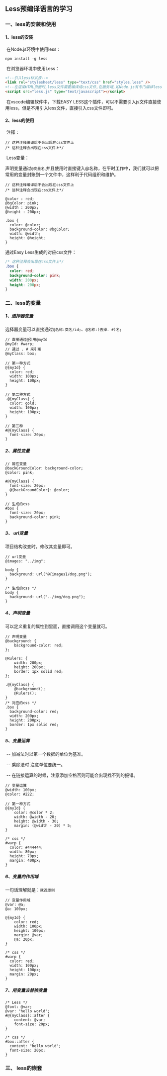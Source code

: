 ## Less预编译语言的学习

### 一、less的安装和使用

#### 	1、less的安装

​		在Node.js环境中使用less：

```
npm install -g less
```

​		在浏览器环境中使用Less：

```html
<!--引入less样式表-->
<link rel="stylesheet/less" type="text/css" href="styles.less" />
<!--在渲染HTML页面时,less文件需要编译成css文件,在服务端,如Node.js有专门编译less的模块。如果是在客户端，需要从less官网下载less.js文件，然后再html页面引入-->
<script src="less.js" type="text/javascript"></script>
```

​		在vscode编辑软件中，下载EASY LESS这个插件，可以不需要引入js文件直接使用less，但是不用引入less文件，直接引入css文件即可。

#### 2、less的使用

​	注释：

```less
// 这种注释编译后不会出现在css文件上
/* 这种注释会出现在css文件上*/
```

​	Less变量：

声明变量通过`@变量名`,并且使用时直接键入@名称，在平时工作中，我们就可以把常用的变量封账到一个文件中，这样利于代码组织和维护。

```less
// 这种注释编译后不会出现在css文件上
/* 这种注释会出现在css文件上*/

@color : red;
@bgColor: pink;
@width : 200px;
@height : 200px;

.box {
  color: @color;
  background-color: @bgColor;
  width: @width;
  height: @height;
}
```

通过Easy Less生成的对应css文件：

```css
/* 这种注释会出现在css文件上*/
.box {
  color: red;
  background-color: pink;
  width: 200px;
  height: 200px;
}
```

### 二、less的变量

##### 1、选择器变量

选择器变量可以直接通过`@名称:类名/id;`、`@名称:(去掉. #)名;`

```less
// 直接通过@引用@myId
@myId: #warp;
// 通过 . # 来引用
@myClass: box;

// 第一种方式
@{myId} {
  color: red;
  width: 100px;
  height: 100px;
}

// 第二种方式
.@{myClass} {
  color: gold;
  width: 100px;
  height: 100px;
}

// 第三种
#@{myClass} {
  font-size: 20px;
}
```

##### 2、属性变量

```less
// 属性变量
@backGroundColor: background-color;
@color: pink;

#@{myClass} {
  font-size: 20px;
  @{backGroundColor}: @color;
}

// 生成的css
#box {
  font-size: 20px;
  background-color: pink;
}
```

##### 3、 url变量

项目结构改变时，修改其变量即可。

```less
// url变量
@images: "../img";

body {
  background: url("@{images}/dog.png");
}

/* 生成的css */
body {
  background: url("../img/dog.png");
}
```

##### 4、声明变量

可以定义重复的属性到里面，直接调用这个变量就可。

```less
// 声明变量
@background: {
	background-color: red;
};

@Rulers: {
	width: 200px;
	height: 200px;
	border: 1px solid red;
};

.@{myClass} {
	@background();
	@Rulers();
}
/* 对应的css */
.box {
  background-color: red;
  width: 200px;
  height: 200px;
  border: 1px solid red;
}
```

##### 5、变量运算

​	-- 加减法时以第一个数据的单位为基准。

​	-- 乘除法时 注意单位要统一。

​	-- 在链接运算的时候，注意添加空格否则可能会出现找不到的报错。

```less
// 变量运算
@width: 100px;
@color: #222;

// 第一种方式
@{myId} {
	color: @color * 2;
	width: @width - 20;
	height: @width - 30;
	margin: (@width - 20) * 5;
}

/* css */
#warp {
  color: #444444;
  width: 80px;
  height: 70px;
  margin: 400px;
}
```

##### 6、变量的作用域

一句话理解就是：`就近原则`

```less
// 变量作用域
@var: @a;
@a: 100px;

@{myId} {
	color: red;
	width: 100px;
	height: 100px;
	margin: @var;
	@a: 20px;
}

/* css */
#warp {
  color: red;
  width: 100px;
  height: 100px;
  margin: 20px;
}
```

##### 7、用变量去替换变量

```less
/* Less */
@font: @var;
@var: "hello world";
#@{myClass}::after {
	content: @var;
	font-size: 20px;
}

/* css */
#box::after {
  content: "hello world";
  font-size: 20px;
}
```

### 三、 less的嵌套
